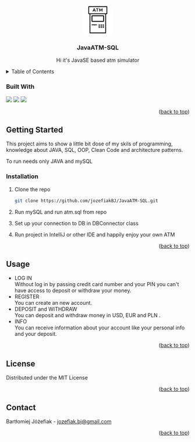 <div id="top"></div>


<!-- PROJECT LOGO -->
<br />
<div align="center">
  <a href="https://github.com/github_username/repo_name">
    <img src="atm.png" alt="Logo" width="80" height="80">
  </a>

<h3 align="center">JavaATM-SQL</h3>

  <p align="center">
    Hi it's JavaSE based atm simulator 
  </p>
  
</div>

<!-- TABLE OF CONTENTS -->
<details>
  <summary>Table of Contents</summary>
  <ol>
    <li><a href="#built-with">Built With</a></li>
    <li><a href="#getting-started">Getting Started</a></li>
    <li><a href="#installation">Installation</a></li>
    <li><a href="#usage">Usage</a></li>
    <li><a href="#license">License</a></li>
    <li><a href="#contact">Contact</a></li>
  </ol>
</details>


### Built With
<div>
<img src="https://img.shields.io/badge/Java-ED8B00?style=for-the-badge&logo=java&logoColor=white">
<img src="https://img.shields.io/badge/MySQL-005C84?style=for-the-badge&logo=mysql&logoColor=white">
<img src="https://img.shields.io/badge/IntelliJIDEA-000000.svg?style=for-the-badge&logo=intellij-idea&logoColor=white">
  
</div>

<p align="right">(<a href="#top">back to top</a>)</p>



<!-- GETTING STARTED -->
## Getting Started

This project aims to show a little bit dose of my skils of programming, knowledge about JAVA, SQL, OOP, Clean Code and architecture patterns.

To run needs only JAVA and mySQL

### Installation

1. Clone the repo
   ```sh
   git clone https://github.com/jozefiakBJ/JavaATM-SQL.git
   ```
   
2. Run mySQL and run atm.sql from repo

3. Set up your connection to DB in DBConnector class

4. Run project in IntelliJ or other IDE and happily enjoy your own ATM 

<p align="right">(<a href="#top">back to top</a>)</p>



<!-- USAGE EXAMPLES -->
## Usage

- LOG IN <br> Without log in by passing credit card number and your PIN you can't have access to deposit or withdraw your money.<br>
- REGISTER <br> You can create an new account. <br>
- DEPOSIT and WITHDRAW <br> You can deposit and withdraw money in USD, EUR and PLN .<br>
- INFO <br>You can receive information about your account like your personal info and your deposit.<br>
    

<p align="right">(<a href="#top">back to top</a>)</p>

<!-- LICENSE -->
## License

Distributed under the MIT License

<p align="right">(<a href="#top">back to top</a>)</p>


<!-- CONTACT -->
## Contact

Bartłomiej Jóżefiak - jozefiak.bj@gmail.com

<p align="right">(<a href="#top">back to top</a>)</p>

